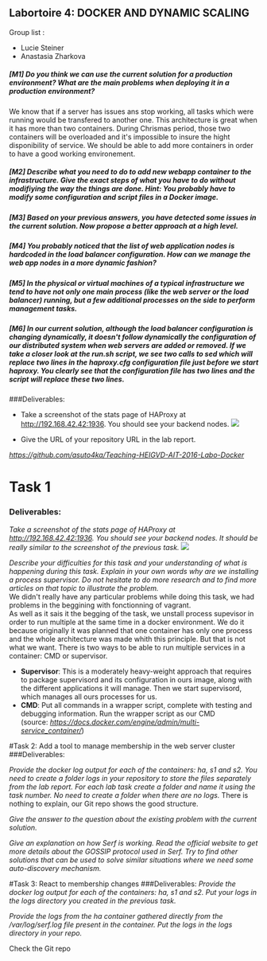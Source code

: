 ## Labortoire 4: DOCKER AND DYNAMIC SCALING
Group list : 

 * Lucie Steiner
 * Anastasia Zharkova



##### [M1] Do you think we can use the current solution for a production environment? What are the main problems when deploying it in a production environment?
We know that if a server has issues ans stop working, all tasks which were running would be transfered to another one. This architecture is great when it has more than two containers. During Chrismas period, those two containers will be overloaded and it's impossible to insure the hight disponibility of service. We should be able to add more containers in order to have a good working environement.  

##### [M2] Describe what you need to do to add new webapp container to the infrastructure. Give the exact steps of what you have to do without modifiying the way the things are done. Hint: You probably have to modify some configuration and script files in a Docker image.

##### [M3] Based on your previous answers, you have detected some issues in the current solution. Now propose a better approach at a high level.

##### [M4] You probably noticed that the list of web application nodes is hardcoded in the load balancer configuration. How can we manage the web app nodes in a more dynamic fashion?

##### [M5] In the physical or virtual machines of a typical infrastructure we tend to have not only one main process (like the web server or the load balancer) running, but a few additional processes on the side to perform management tasks.

##### [M6] In our current solution, although the load balancer configuration is changing dynamically, it doesn't follow dynamically the configuration of our distributed system when web servers are added or removed. If we take a closer look at the run.sh script, we see two calls to sed which will replace two lines in the haproxy.cfg configuration file just before we start haproxy. You clearly see that the configuration file has two lines and the script will replace these two lines.

###Deliverables:

* Take a screenshot of the stats page of HAProxy at http://192.168.42.42:1936. You should see your backend nodes.
 ![](/images/delivrable1.png)

* Give the URL of your repository URL in the lab report.

*https://github.com/asuto4ka/Teaching-HEIGVD-AIT-2016-Labo-Docker*

# Task 1
### Deliverables:

*Take a screenshot of the stats page of HAProxy at http://192.168.42.42:1936. You should see your backend nodes. It should be really similar to the screenshot of the previous task.*
 ![](/images/task1_1.png)

*Describe your difficulties for this task and your understanding of what is happening during this task. Explain in your own words why are we installing a process supervisor. Do not hesitate to do more research and to find more articles on that topic to illustrate the problem.* </br>
We didn't really have any particular problems while doing this task, we had problems in the beggining with fonctionning of vagrant. </br>
As well as it sais it the begging of the task, we unstall process supevisor in order to run multiple at the same time in a docker environment. We do it because originally it was planned that one container has only one process and the whole architecture was made whith this principle. But that is not what we want. There is two ways to be able to run multiple services in a container: CMD or supervisor. </br> 


- **Supervisor**: This is a moderately heavy-weight approach that requires to package supervisord and its configuration in ours image, along with the different applications it will manage. Then we start supervisord, which manages all ours processes for us.
- **CMD**: Put all commands in a wrapper script, complete with testing and debugging information. Run the wrapper script as our CMD </br> (source: *https://docs.docker.com/engine/admin/multi-service_container/*)


#Task 2: Add a tool to manage membership in the web server cluster
###Deliverables:

*Provide the docker log output for each of the containers: ha, s1 and s2. You need to create a folder logs in your repository to store the files separately from the lab report. For each lab task create a folder and name it using the task number. No need to create a folder when there are no logs.*
There is nothing to explain, our Git repo shows the good structure.

*Give the answer to the question about the existing problem with the current solution.*

*Give an explanation on how Serf is working. Read the official website to get more details about the GOSSIP protocol used in Serf. Try to find other solutions that can be used to solve similar situations where we need some auto-discovery mechanism.*



#Task 3: React to membership changes
###Deliverables:
*Provide the docker log output for each of the containers: ha, s1 and s2. Put your logs in the logs directory you created in the previous task.*

*Provide the logs from the ha container gathered directly from the /var/log/serf.log file present in the container. Put the logs in the logs directory in your repo.*

Check the Git repo